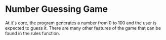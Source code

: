 # Number Guessing Game

At it's core, the program generates a number from 0 to 100 and the user is expected to guess it. There are many other features of the game that can be found in the rules function.
